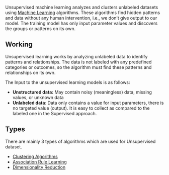 Unsupervised machine learning analyzes and clusters unlabeled datasets using [Machine Learning](Machine%20Learning.md) algorithms. These algorithms find hidden patterns and data without any human intervention, i.e., we don’t give output to our model. The training model has only input parameter values and discovers the groups or patterns on its own.
## Working
Unsupervised learning works by analyzing unlabeled data to identify patterns and relationships.
The data is not labeled with any predefined categories or outcomes, so the algorithm must find these patterns and relationships on its own.

The Input to the unsupervised learning models is as follows:
- **Unstructured data:** May contain noisy (meaningless) data, missing values, or unknown data
- **Unlabeled data**: Data only contains a value for input parameters, there is no targeted value (output). It is easy to collect as compared to the labeled one in the Supervised approach.
## Types
There are mainly 3 types of algorithms which are used for Unsupervised dataset.
- [Clustering Algorithms](Clustering%20Alogrithms/Clustering%20Algorithms.md)
- [Association Rule Learning](Association%20Rule%20Learning/Association%20Rule%20Learning.md)  
- [Dimensionality Reduction](Dimensionality%20Reduction/Dimensionality%20Reduction.md)  

